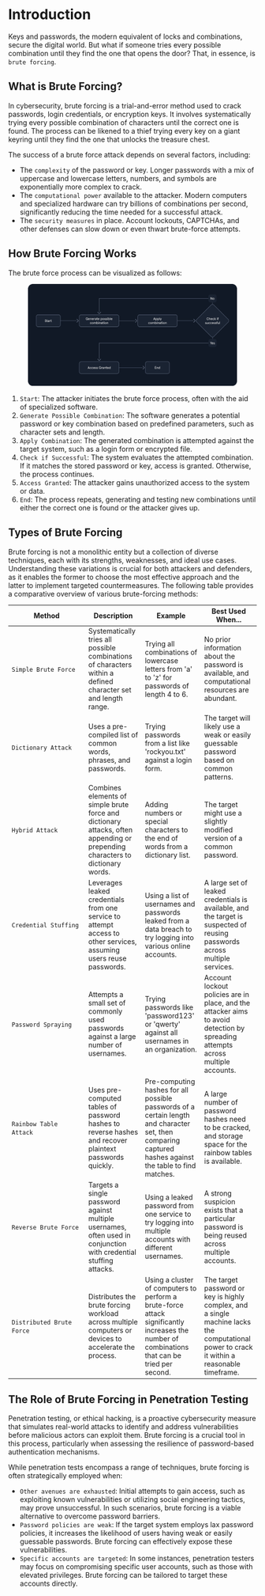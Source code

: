 # Introduction

Keys and passwords, the modern equivalent of locks and combinations, secure the digital world. But what if someone tries every possible combination until they find the one that opens the door? That, in essence, is `brute forcing`.

## What is Brute Forcing?

In cybersecurity, brute forcing is a trial-and-error method used to crack passwords, login credentials, or encryption keys. It involves systematically trying every possible combination of characters until the correct one is found. The process can be likened to a thief trying every key on a giant keyring until they find the one that unlocks the treasure chest.

The success of a brute force attack depends on several factors, including:

* The `complexity` of the password or key. Longer passwords with a mix of uppercase and lowercase letters, numbers, and symbols are exponentially more complex to crack.
* The `computational power` available to the attacker. Modern computers and specialized hardware can try billions of combinations per second, significantly reducing the time needed for a successful attack.
* The `security measures` in place. Account lockouts, CAPTCHAs, and other defenses can slow down or even thwart brute-force attempts.

## How Brute Forcing Works

The brute force process can be visualized as follows:

<figure><img src="../../../.gitbook/assets/image (3) (1) (1) (1) (1) (1) (1) (1) (1) (1) (1) (1) (1) (1) (1) (1) (1) (1) (1) (1).png" alt=""><figcaption></figcaption></figure>

1. `Start`: The attacker initiates the brute force process, often with the aid of specialized software.
2. `Generate Possible Combination`: The software generates a potential password or key combination based on predefined parameters, such as character sets and length.
3. `Apply Combination`: The generated combination is attempted against the target system, such as a login form or encrypted file.
4. `Check if Successful`: The system evaluates the attempted combination. If it matches the stored password or key, access is granted. Otherwise, the process continues.
5. `Access Granted`: The attacker gains unauthorized access to the system or data.
6. `End`: The process repeats, generating and testing new combinations until either the correct one is found or the attacker gives up.

## Types of Brute Forcing

Brute forcing is not a monolithic entity but a collection of diverse techniques, each with its strengths, weaknesses, and ideal use cases. Understanding these variations is crucial for both attackers and defenders, as it enables the former to choose the most effective approach and the latter to implement targeted countermeasures. The following table provides a comparative overview of various brute-forcing methods:

<table><thead><tr><th width="141.54541015625">Method</th><th>Description</th><th>Example</th><th>Best Used When...</th></tr></thead><tbody><tr><td><code>Simple Brute Force</code></td><td>Systematically tries all possible combinations of characters within a defined character set and length range.</td><td>Trying all combinations of lowercase letters from 'a' to 'z' for passwords of length 4 to 6.</td><td>No prior information about the password is available, and computational resources are abundant.</td></tr><tr><td><code>Dictionary Attack</code></td><td>Uses a pre-compiled list of common words, phrases, and passwords.</td><td>Trying passwords from a list like 'rockyou.txt' against a login form.</td><td>The target will likely use a weak or easily guessable password based on common patterns.</td></tr><tr><td><code>Hybrid Attack</code></td><td>Combines elements of simple brute force and dictionary attacks, often appending or prepending characters to dictionary words.</td><td>Adding numbers or special characters to the end of words from a dictionary list.</td><td>The target might use a slightly modified version of a common password.</td></tr><tr><td><code>Credential Stuffing</code></td><td>Leverages leaked credentials from one service to attempt access to other services, assuming users reuse passwords.</td><td>Using a list of usernames and passwords leaked from a data breach to try logging into various online accounts.</td><td>A large set of leaked credentials is available, and the target is suspected of reusing passwords across multiple services.</td></tr><tr><td><code>Password Spraying</code></td><td>Attempts a small set of commonly used passwords against a large number of usernames.</td><td>Trying passwords like 'password123' or 'qwerty' against all usernames in an organization.</td><td>Account lockout policies are in place, and the attacker aims to avoid detection by spreading attempts across multiple accounts.</td></tr><tr><td><code>Rainbow Table Attack</code></td><td>Uses pre-computed tables of password hashes to reverse hashes and recover plaintext passwords quickly.</td><td>Pre-computing hashes for all possible passwords of a certain length and character set, then comparing captured hashes against the table to find matches.</td><td>A large number of password hashes need to be cracked, and storage space for the rainbow tables is available.</td></tr><tr><td><code>Reverse Brute Force</code></td><td>Targets a single password against multiple usernames, often used in conjunction with credential stuffing attacks.</td><td>Using a leaked password from one service to try logging into multiple accounts with different usernames.</td><td>A strong suspicion exists that a particular password is being reused across multiple accounts.</td></tr><tr><td><code>Distributed Brute Force</code></td><td>Distributes the brute forcing workload across multiple computers or devices to accelerate the process.</td><td>Using a cluster of computers to perform a brute-force attack significantly increases the number of combinations that can be tried per second.</td><td>The target password or key is highly complex, and a single machine lacks the computational power to crack it within a reasonable timeframe.</td></tr></tbody></table>

## The Role of Brute Forcing in Penetration Testing

Penetration testing, or ethical hacking, is a proactive cybersecurity measure that simulates real-world attacks to identify and address vulnerabilities before malicious actors can exploit them. Brute forcing is a crucial tool in this process, particularly when assessing the resilience of password-based authentication mechanisms.

While penetration tests encompass a range of techniques, brute forcing is often strategically employed when:

* `Other avenues are exhausted`: Initial attempts to gain access, such as exploiting known vulnerabilities or utilizing social engineering tactics, may prove unsuccessful. In such scenarios, brute forcing is a viable alternative to overcome password barriers.
* `Password policies are weak`: If the target system employs lax password policies, it increases the likelihood of users having weak or easily guessable passwords. Brute forcing can effectively expose these vulnerabilities.
* `Specific accounts are targeted`: In some instances, penetration testers may focus on compromising specific user accounts, such as those with elevated privileges. Brute forcing can be tailored to target these accounts directly.
